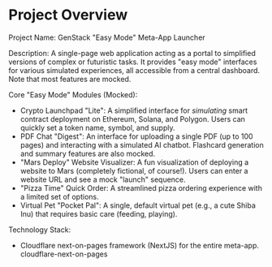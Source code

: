 # Project Overview

Project Name: GenStack "Easy Mode" Meta-App Launcher

Description: A single-page web application acting as a portal to simplified versions of complex or futuristic tasks. It provides "easy mode" interfaces for various simulated experiences, all accessible from a central dashboard. Note that most features are mocked.

Core "Easy Mode" Modules (Mocked):

*   Crypto Launchpad "Lite": A simplified interface for *simulating* smart contract deployment on Ethereum, Solana, and Polygon. Users can quickly set a token name, symbol, and supply.
*   PDF Chat "Digest": An interface for uploading a single PDF (up to 100 pages) and interacting with a simulated AI chatbot. Flashcard generation and summary features are also mocked.
*   "Mars Deploy" Website Visualizer: A fun visualization of deploying a website to Mars (completely fictional, of course!). Users can enter a website URL and see a mock "launch" sequence.
*   "Pizza Time" Quick Order: A streamlined pizza ordering experience with a limited set of options.
*   Virtual Pet "Pocket Pal": A single, default virtual pet (e.g., a cute Shiba Inu) that requires basic care (feeding, playing).

Technology Stack:

*   Cloudflare next-on-pages framework (NextJS) for the entire meta-app.
    <stack>cloudflare-next-on-pages</stack>
